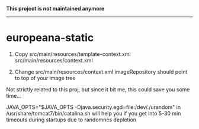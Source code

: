 **This project is not maintained anymore**

---

# europeana-static

1. Copy src/main/resources/template-context.xml src/main/resources/context.xml 

2. Change src/main/resources/context.xml 
    imageRepository should point to top of your image tree
    
  
Not strictly related to this proj, but since it bit me, this could save you some time...

JAVA_OPTS="$JAVA_OPTS -Djava.security.egd=file:/dev/./urandom"
in /usr/share/tomcat7/bin/catalina.sh will help you if you get into 5-30 min timeouts during startups due to randomnes depletion
